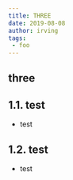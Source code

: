 ```yaml
---
title: THREE
date: 2019-08-08
author: irving
tags:
 - foo
---
```


## three

## 1.1. test
+ test

## 1.2. test
+ test